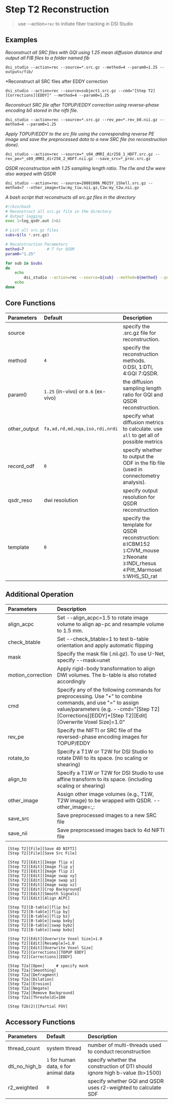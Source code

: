 # Step T2 Reconstruction

> use --action=`rec` to initiate fiber tracking in DSI Studio

## Examples

*Reconstruct all SRC files with GQI using 1.25 mean diffusion distance and output all FIB files to a folder named fib*

```
dsi_studio --action=rec --source=*.src.gz --method=4 --param0=1.25 --output=/fib/
```

*Reconstruct all SRC files after EDDY correction 

```
dsi_studio --action=rec --source=subject1.src.gz --cmd="[Step T2][Corrections][EDDY]" --method=4 --param0=1.25
```

*Reconstruct SRC file after TOPUP/EDDY correction using reverse-phase encoding b0 stored in the nifti file.*

```
dsi_studio --action=rec --source=*.src.gz --rev_pe=*.rev_b0.nii.gz --method=4 --param0=1.25
```

*Apply TOPUP/EDDY to the src file using the corresponding reverse PE image and save the preprocessed data to a new SRC file (no reconstruction done).*

```
dsi_studio --action=rec --source=*_s04_dMRI_dir258_1_HDFT.src.gz --rev_pe=*_s09_dMRI_dir258_2_HDFT.nii.gz --save_src=*_proc.src.gz
```

*QSDR reconstruction with 1.25 sampling length ratio. The t1w and t2w were also warped with QSDR*

```
dsi_studio --action=rec --source=20081006_M025Y_1Shell.src.gz --method=7 --other_image=t1w:my_tiw.nii.gz,t2w:my_t2w.nii.gz
```

*A bash script that reconstructs all src.gz files in the directory*

```bash
#!/bin/bash
# Reconstruct all src.gz file in the directory
# Output logging
exec 1>log_qsdr.out 2>&1

# List all src.gz files
subs=$(ls *.src.gz)

# Reconstruction Parameters
method=7          # 7 for QSDR
param0="1.25"

for sub in $subs
do
    echo
        dsi_studio --action=rec --source=${sub} --method=${method} --param0=${param0} --record_odf=1
    echo
done
```


## Core Functions

| Parameters            | Default | Description                                                                 |
|:-----------------|:--------|:------------------------------------------------------------------------------|
| source |  | specify the .src.gz file for reconstruction. |
| method | `4` | specify the reconstruction methods.<br> 0:DSI, 1:DTI, 4:GQI 7:QSDR.|
| param0 | `1.25` (in-vivo) or `0.6` (ex-vivo)| the diffusion sampling length ratio for GQI and QSDR reconstruction. |
| other_output | `fa,ad,rd,md,nqa,iso,rdi,nrdi` | specify what diffusion metrics to calculate. use `all` to get all of possible metrics |
| record_odf | `0` | specify whether to output the ODF in the fib file (used in connectometry analysis). |
| qsdr_reso | dwi resolution | specify output resolution for QSDR reconstruction |
| template | `0` | specify the template for QSDR reconstruction:<br>`0`:ICBM152<br>`1`:CIVM_mouse<br>`2`:Neonate<br>`3`:INDI_rhesus<br>`4`:Pitt_Marmoset<br>`5`:WHS_SD_rat |


## Additional Operation

| Parameters            | Description                                                                 |
|:-----------------|:------------------------------------------------------------------------------|
| align_acpc | Set --align_acpc=1.5 to rotate image volume to align ap-pc and resample volume to 1.5 mm. |
| check_btable | Set --check_btable=1 to test b-table orientation and apply automatic flipping |
| mask | Specify the mask file (.nii.gz). To use U-Net, specify --mask=unet |
| motion_correction | Apply rigid-body transformation to align DWI volumes. The b-table is also rotated accordingly |     
| cmd  | Specify any of the following commands for preprocessing. Use "+" to combine commands, and use "=" to assign value/parameters (e.g. --cmd="[Step T2][Corrections][EDDY]+[Step T2][Edit][Overwrite Voxel Size]=1.0" |
| rev_pe | Specify the NIFTI or SRC file of the reversed-phase encoding images for TOPUP/EDDY |
| rotate_to  | Specify a T1W or T2W for DSI Studio to rotate DWI to its space. (no scaling or shearing) |
| align_to  | Specify a T1W or T2W for DSI Studio to use affine transform to its space. (including scaling or shearing) |
| other_image  | Assign other image volumes (e.g., T1W, T2W image) to be wrapped with QSDR. --other_image=<label>:<file path>,<label>:<file path> |
| save_src | Save preprocessed images to a new SRC file |
| save_nii | Save preprocessed images back to 4d NIFTI file |
           
     [Step T2][File][Save 4D NIFTI]
     [Step T2][File][Save Src File]
     
     [Step T2][Edit][Image flip x]
     [Step T2][Edit][Image flip y]
     [Step T2][Edit][Image flip z]
     [Step T2][Edit][Image swap xy]
     [Step T2][Edit][Image swap yz]
     [Step T2][Edit][Image swap xz]
     [Step T2][Edit][Crop Background]
     [Step T2][Edit][Smooth Signals]
     [Step T2][Edit][Align ACPC]
     
     [Step T2][B-table][flip bx]
     [Step T2][B-table][flip by]
     [Step T2][B-table][flip bz]
     [Step T2][B-table][swap bxby]
     [Step T2][B-table][swap bybz]
     [Step T2][B-table][swap bxbz]
     
     [Step T2][Edit][Overwrite Voxel Size]=1.0
     [Step T2][Edit][Resample]=1.0
     [Step T2][Edit][Overwrite Voxel Size]
     [Step T2][Corrections][TOPUP EDDY]
     [Step T2][Corrections][EDDY]
     
     [Step T2a][Open]     # specify mask
     [Step T2a][Smoothing]
     [Step T2a][Defragment]
     [Step T2a][Dilation]
     [Step T2a][Erosion]
     [Step T2a][Negate]
     [Step T2a][Remove Background]
     [Step T2a][Threshold]=100      

     [Step T2b(2)][Partial FOV]
     
## Accessory Functions

| Parameters            | Default | Description                                                                 |
|:-----------------|:--------|:------------------------------------------------------------------------------|
| thread_count | system thread | number of multi-threads used to conduct reconstruction |
| dti_no_high_b | `1` for human data, `0` for animal data |  specify whether the construction of DTI should ignore high b-value (b>1500) |
| r2_weighted | `0` | specify whether GQI and QSDR uses r2-weighted to calculate SDF |
